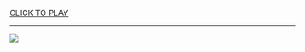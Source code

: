 
<a href="https://premium76.site?title=games_online_unblocked_free&ref=13M">CLICK TO PLAY</a></h3>
<hr>

<a href="https://premium76.site?title=games_online_unblocked_free&ref=13M"><img src="https://clearcache.store/games.png"></a>


